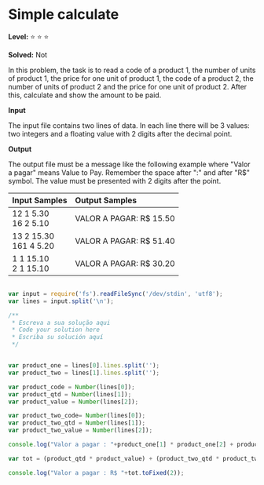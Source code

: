 # Simple calculate

**Level:** :star: :star: :star:

**Solved:** Not 

In this problem, the task is to read a code of a product 1, the number of units of product 1, the price for one unit of product 1, the code of a product 2, the number of units of product 2 and the price for one unit of product 2. After this, calculate and show the amount to be paid.

**Input**

The input file contains two lines of data. In each line there will be 3 values: two integers and a floating value with 2 digits after the decimal point.

**Output**

The output file must be a message like the following example where "Valor a pagar" means Value to Pay. Remember the space after ":" and after "R$" symbol. The value must be presented with 2 digits after the point.

|Input Samples|	Output Samples|
|:--|:--|
|12 1 5.30 <br> 16 2 5.10 | VALOR A PAGAR: R$ 15.50 |
|13 2 15.30 <br> 161 4 5.20|VALOR A PAGAR: R$ 51.40
|1 1 15.10 <br> 2 1 15.10 |VALOR A PAGAR: R$ 30.20 |

```javascript 

var input = require('fs').readFileSync('/dev/stdin', 'utf8');
var lines = input.split('\n');

/**
 * Escreva a sua solução aqui
 * Code your solution here
 * Escriba su solución aquí
 */


var product_one = lines[0].lines.split('');
var product_two = lines[1].lines.split('');

var product_code = Number(lines[0]);
var product_qtd = Number(lines[1]);
var product_value = Number(lines[2]);

var product_two_code= Number(lines[0]);
var product_two_qtd = Number(lines[1]);
var product_two_value = Number(lines[2]);

console.log("Valor a pagar : "+product_one[1] * product_one[2] + product_two[1] * pproduct_two[2]) ;

var tot = (product_qtd * product_value) + (product_two_qtd * product_two_value );

console.log("Valor a pagar : R$ "+tot.toFixed(2));





```